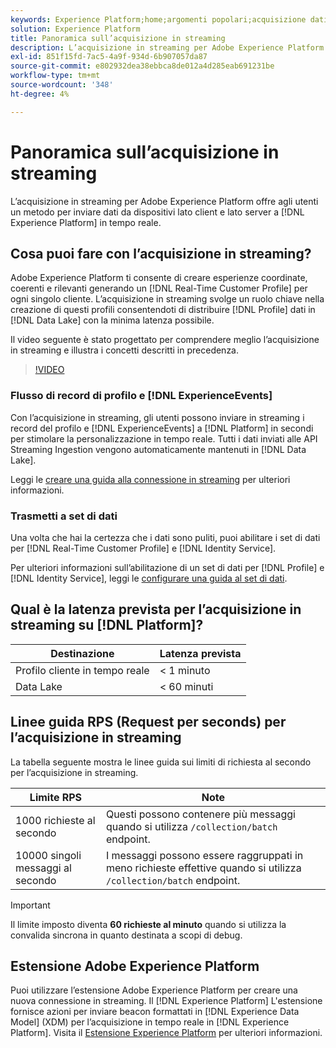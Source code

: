 ```yaml
---
keywords: Experience Platform;home;argomenti popolari;acquisizione dati;dati acquisiti;streaming;panoramica;acquisizione streaming;latenza;latenza streaming;
solution: Experience Platform
title: Panoramica sull’acquisizione in streaming
description: L’acquisizione in streaming per Adobe Experience Platform offre agli utenti un metodo per inviare in tempo reale dati da dispositivi lato client e lato server a Experience Platform.
exl-id: 851f15fd-7ac5-4a9f-934d-6b907057da87
source-git-commit: e802932dea38ebbca8de012a4d285eab691231be
workflow-type: tm+mt
source-wordcount: '348'
ht-degree: 4%

---
```


# Panoramica sull’acquisizione in streaming

L’acquisizione in streaming per Adobe Experience Platform offre agli utenti un metodo per inviare dati da dispositivi lato client e lato server a [!DNL Experience Platform] in tempo reale.

## Cosa puoi fare con l’acquisizione in streaming?

Adobe Experience Platform ti consente di creare esperienze coordinate, coerenti e rilevanti generando un [!DNL Real-Time Customer Profile] per ogni singolo cliente. L’acquisizione in streaming svolge un ruolo chiave nella creazione di questi profili consentendoti di distribuire [!DNL Profile] dati in [!DNL Data Lake] con la minima latenza possibile.

Il video seguente è stato progettato per comprendere meglio l’acquisizione in streaming e illustra i concetti descritti in precedenza.

>[!VIDEO](https://video.tv.adobe.com/v/28425?quality=12&learn=on)

### Flusso di record di profilo e [!DNL ExperienceEvents]

Con l’acquisizione in streaming, gli utenti possono inviare in streaming i record del profilo e [!DNL ExperienceEvents] a [!DNL Platform] in secondi per stimolare la personalizzazione in tempo reale. Tutti i dati inviati alle API Streaming Ingestion vengono automaticamente mantenuti in [!DNL Data Lake].

Leggi le [creare una guida alla connessione in streaming](../tutorials/create-streaming-connection.md) per ulteriori informazioni.

### Trasmetti a set di dati

Una volta che hai la certezza che i dati sono puliti, puoi abilitare i set di dati per [!DNL Real-Time Customer Profile] e [!DNL Identity Service].

Per ulteriori informazioni sull’abilitazione di un set di dati per [!DNL Profile] e [!DNL Identity Service], leggi le [configurare una guida al set di dati](../../profile/tutorials/dataset-configuration.md).

## Qual è la latenza prevista per l’acquisizione in streaming su [!DNL Platform]?

| Destinazione | Latenza prevista |
| --------- | ---------------- |
| Profilo cliente in tempo reale | &lt; 1 minuto |
| Data Lake | &lt; 60 minuti |

## Linee guida RPS (Request per seconds) per l’acquisizione in streaming

La tabella seguente mostra le linee guida sui limiti di richiesta al secondo per l’acquisizione in streaming.

| Limite RPS | Note |
| --- | --- |
| 1000 richieste al secondo | Questi possono contenere più messaggi quando si utilizza `/collection/batch` endpoint. |
| 10000 singoli messaggi al secondo | I messaggi possono essere raggruppati in meno richieste effettive quando si utilizza `/collection/batch` endpoint. |

>[!IMPORTANT]
>
>Il limite imposto diventa **60 richieste al minuto** quando si utilizza la convalida sincrona in quanto destinata a scopi di debug.

## Estensione Adobe Experience Platform

Puoi utilizzare l’estensione Adobe Experience Platform per creare una nuova connessione in streaming. Il [!DNL Experience Platform] L&#39;estensione fornisce azioni per inviare beacon formattati in [!DNL Experience Data Model] (XDM) per l’acquisizione in tempo reale in [!DNL Experience Platform]. Visita il [Estensione Experience Platform](../../tags/extensions/client/sdk/overview.md) per ulteriori informazioni.
